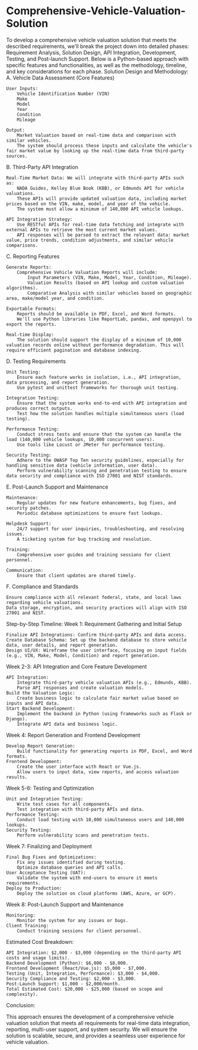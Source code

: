 # Comprehensive-Vehicle-Valuation-Solution
To develop a comprehensive vehicle valuation solution that meets the described requirements, we'll break the project down into detailed phases: Requirement Analysis, Solution Design, API Integration, Development, Testing, and Post-launch Support. Below is a Python-based approach with specific features and functionalities, as well as the methodology, timeline, and key considerations for each phase.
Solution Design and Methodology:
A. Vehicle Data Assessment (Core Features)

    User Inputs:
        Vehicle Identification Number (VIN)
        Make
        Model
        Year
        Condition
        Mileage

    Output:
        Market Valuation based on real-time data and comparison with similar vehicles.
        The system should process these inputs and calculate the vehicle's fair market value by looking up the real-time data from third-party sources.

B. Third-Party API Integration

    Real-Time Market Data: We will integrate with third-party APIs such as:
        NADA Guides, Kelley Blue Book (KBB), or Edmunds API for vehicle valuations.
        These APIs will provide updated valuation data, including market prices based on the VIN, make, model, and year of the vehicle.
        The system must allow a minimum of 140,000 API vehicle lookups.

    API Integration Strategy:
        Use RESTful APIs for real-time data fetching and integrate with external APIs to retrieve the most current market values.
        API responses will be parsed to extract the relevant data: market value, price trends, condition adjustments, and similar vehicle comparisons.

C. Reporting Features

    Generate Reports:
        Comprehensive Vehicle Valuation Reports will include:
            Input Parameters (VIN, Make, Model, Year, Condition, Mileage).
            Valuation Results (based on API lookup and custom valuation algorithms).
            Comparative Analysis with similar vehicles based on geographic area, make/model year, and condition.

    Exportable Formats:
        Reports should be available in PDF, Excel, and Word formats.
        We'll use Python libraries like ReportLab, pandas, and openpyxl to export the reports.

    Real-time Display:
        The solution should support the display of a minimum of 10,000 valuation records online without performance degradation. This will require efficient pagination and database indexing.

D. Testing Requirements

    Unit Testing:
        Ensure each feature works in isolation, i.e., API integration, data processing, and report generation.
        Use pytest and unittest frameworks for thorough unit testing.

    Integration Testing:
        Ensure that the system works end-to-end with API integration and produces correct outputs.
        Test how the solution handles multiple simultaneous users (load testing).

    Performance Testing:
        Conduct stress tests and ensure that the system can handle the load (140,000 vehicle lookups, 10,000 concurrent users).
        Use tools like Locust or JMeter for performance testing.

    Security Testing:
        Adhere to the OWASP Top Ten security guidelines, especially for handling sensitive data (vehicle information, user data).
        Perform vulnerability scanning and penetration testing to ensure data security and compliance with ISO 27001 and NIST standards.

E. Post-Launch Support and Maintenance

    Maintenance:
        Regular updates for new feature enhancements, bug fixes, and security patches.
        Periodic database optimizations to ensure fast lookups.

    Helpdesk Support:
        24/7 support for user inquiries, troubleshooting, and resolving issues.
        A ticketing system for bug tracking and resolution.

    Training:
        Comprehensive user guides and training sessions for client personnel.

    Communication:
        Ensure that client updates are shared timely.

F. Compliance and Standards

    Ensure compliance with all relevant federal, state, and local laws regarding vehicle valuations.
    Data storage, encryption, and security practices will align with ISO 27001 and NIST.

Step-by-Step Timeline:
Week 1: Requirement Gathering and Initial Setup

    Finalize API Integrations: Confirm third-party APIs and data access.
    Create Database Schema: Set up the backend database to store vehicle data, user details, and report generation.
    Design UI/UX: Wireframe the user interface, focusing on input fields (e.g., VIN, Make, Model, Condition) and report generation.

Week 2-3: API Integration and Core Feature Development

    API Integration:
        Integrate third-party vehicle valuation APIs (e.g., Edmunds, KBB).
        Parse API responses and create valuation models.
    Build the Valuation Logic:
        Create business logic to calculate fair market value based on inputs and API data.
    Start Backend Development:
        Implement the backend in Python (using frameworks such as Flask or Django).
        Integrate API data and business logic.

Week 4: Report Generation and Frontend Development

    Develop Report Generation:
        Build functionality for generating reports in PDF, Excel, and Word formats.
    Frontend Development:
        Create the user interface with React or Vue.js.
        Allow users to input data, view reports, and access valuation results.

Week 5-6: Testing and Optimization

    Unit and Integration Testing:
        Write test cases for all components.
        Test integration with third-party APIs and data.
    Performance Testing:
        Conduct load testing with 10,000 simultaneous users and 140,000 lookups.
    Security Testing:
        Perform vulnerability scans and penetration tests.

Week 7: Finalizing and Deployment

    Final Bug Fixes and Optimizations:
        Fix any issues identified during testing.
        Optimize database queries and API calls.
    User Acceptance Testing (UAT):
        Validate the system with end-users to ensure it meets requirements.
    Deploy to Production:
        Deploy the solution on cloud platforms (AWS, Azure, or GCP).

Week 8: Post-Launch Support and Maintenance

    Monitoring:
        Monitor the system for any issues or bugs.
    Client Training:
        Conduct training sessions for client personnel.

Estimated Cost Breakdown:

    API Integration: $2,000 - $3,000 (depending on the third-party API costs and usage limits).
    Backend Development (Python): $6,000 - $8,000.
    Frontend Development (React/Vue.js): $5,000 - $7,000.
    Testing (Unit, Integration, Performance): $3,000 - $4,000.
    Security Compliance and Testing: $2,000 - $3,000.
    Post-Launch Support: $1,000 - $2,000/month.
    Total Estimated Cost: $20,000 - $25,000 (based on scope and complexity).

Conclusion:

This approach ensures the development of a comprehensive vehicle valuation solution that meets all requirements for real-time data integration, reporting, multi-user support, and system security. We will ensure the solution is scalable, secure, and provides a seamless user experience for vehicle valuation.

